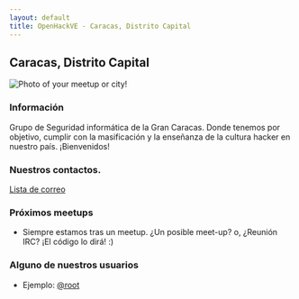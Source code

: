 ```yaml
---
layout: default
title: OpenHackVE - Caracas, Distrito Capital
---
```


## Caracas, Distrito Capital

![Photo of your meetup or city!](/caracas/Vista_PlazaVenezuela.jpg)

### Información

Grupo de Seguridad informática de la Gran Caracas. Donde tenemos por 
objetivo, cumplir con la masificación y la enseñanza de la cultura
hacker en nuestro país.
¡Bienvenidos!

### Nuestros contactos.

[Lista de correo](https://groups.google.com/forum/?hl=es-419#!forum/vensec)

### Próximos meetups

* Siempre estamos tras un meetup. ¿Un posible meet-up? o, ¿Reunión IRC?
¡El código lo dirá! :)


### Alguno de nuestros usuarios

* Ejemplo: [@root](about.me)
